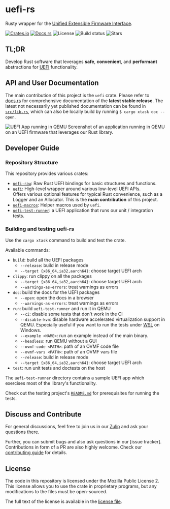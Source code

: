 # uefi-rs

Rusty wrapper for the [Unified Extensible Firmware Interface][UEFI].

[![Crates.io](https://img.shields.io/crates/v/uefi)](https://crates.io/crates/uefi)
[![Docs.rs](https://docs.rs/uefi/badge.svg)](https://docs.rs/uefi)
![License](https://img.shields.io/github/license/rust-osdev/uefi-rs)
![Build status](https://github.com/rust-osdev/uefi-rs/workflows/Rust/badge.svg)
![Stars](https://img.shields.io/github/stars/rust-osdev/uefi-rs)

## TL;DR

Develop Rust software that leverages **safe**, **convenient**, and
**performant** abstractions for [UEFI] functionality.

## API and User Documentation

The main contribution of this project is the `uefi` crate.
Please refer to [docs.rs](https://docs.rs/uefi) for comprehensive documentation
of the **latest stable release**. The latest not necessarily yet published
documentation can be found in [`src/lib.rs`](./uefi/src/lib.rs), which can also
be locally build by running `$ cargo xtask doc --open`.

![UEFI App running in QEMU](https://imgur.com/SFPSVuO.png)
Screenshot of an application running in QEMU on an UEFI firmware that leverages
our Rust library.

## Developer Guide

### Repository Structure

This repository provides various crates:

- [`uefi-raw`](/uefi-raw/README.md): Raw Rust UEFI bindings for basic structures and functions.
- [`uefi`](/uefi/README.md): High-level wrapper around various low-level UEFI APIs. \
  Offers various optional features for typical Rust convenience, such as a
  Logger and an Allocator.
  This is the **main contribution** of this project.
- [`uefi-macros`](/uefi-macros/README.md): Helper macros used by `uefi`.
- [`uefi-test-runner`](/uefi-test-runner/README.md): a UEFI application that runs our unit / integration tests.


[log]: https://github.com/rust-lang-nursery/log

### Building and testing uefi-rs

Use the `cargo xtask` command to build and test the crate.

Available commands:

- `build`: build all the UEFI packages
  - `--release`: build in release mode
  - `--target {x86_64,ia32,aarch64}`: choose target UEFI arch
- `clippy`: run clippy on all the packages
  - `--target {x86_64,ia32,aarch64}`: choose target UEFI arch
  - `--warnings-as-errors`: treat warnings as errors
- `doc`: build the docs for the UEFI packages
  - `--open`: open the docs in a browser
  - `--warnings-as-errors`: treat warnings as errors
- `run`: build `uefi-test-runner` and run it in QEMU
  - `--ci`: disable some tests that don't work in the CI
  - `--disable-kvm`: disable hardware accelerated virtualization support in
    QEMU.
    Especially useful if you want to run the tests under
    [WSL](https://docs.microsoft.com/en-us/windows/wsl) on Windows.
  - `--example <NAME>`: run an example instead of the main binary.
  - `--headless`: run QEMU without a GUI
  - `--ovmf-code <PATH>`: path of an OVMF code file
  - `--ovmf-vars <PATH>`: path of an OVMF vars file
  - `--release`: build in release mode
  - `--target {x86_64,ia32,aarch64}`: choose target UEFI arch
- `test`: run unit tests and doctests on the host

The `uefi-test-runner` directory contains a sample UEFI app which exercises
most of the library's functionality.

Check out the testing project's [`README.md`](uefi-test-runner/README.md) for
prerequisites for running the tests.

## Discuss and Contribute

For general discussions, feel free to join us in our [Zulip] and ask
your questions there.

Further, you can submit bugs and also ask questions in our [issue tracker].
Contributions in form of a PR are also highly welcome. Check our
[contributing guide](./CONTRIBUTING.md) for details.

## License

The code in this repository is licensed under the Mozilla Public License 2.
This license allows you to use the crate in proprietary programs, but any
modifications to the files must be open-sourced.

The full text of the license is available in the [license file](LICENSE).

[UEFI]: https://en.wikipedia.org/wiki/Unified_Extensible_Firmware_Interface
[Zulip]: https://rust-osdev.zulipchat.com
